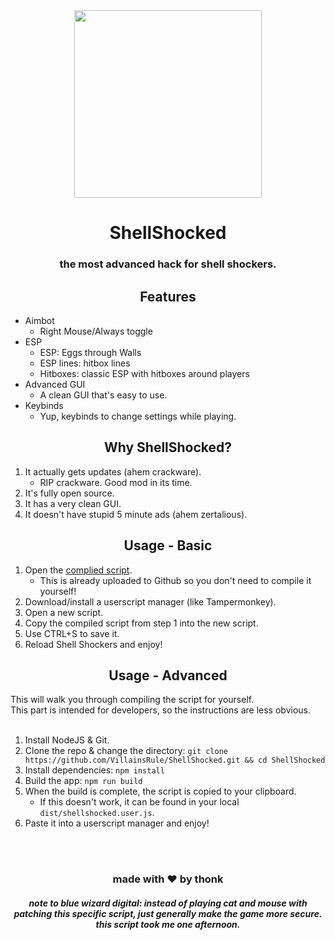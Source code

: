 <div align="center">
    <img src="https://i.imgur.com/uGszEV2.png" height="300">
    <h1>ShellShocked</h1>
    <h3>the most advanced hack for shell shockers.</h3>
</div>

<h2 align="center">Features</h2>

- Aimbot
    - Right Mouse/Always toggle
- ESP
    - ESP: Eggs through Walls
    - ESP lines: hitbox lines
    - Hitboxes: classic ESP with hitboxes around players
- Advanced GUI
    - A clean GUI that's easy to use.
- Keybinds
    - Yup, keybinds to change settings while playing.

<h2 align="center">Why ShellShocked?</h2>

1. It actually gets updates (ahem crackware).
    - RIP crackware. Good mod in its time.
2. It's fully open source.
3. It has a very clean GUI.
4. It doesn't have stupid 5 minute ads (ahem zertalious).

<h2 align="center">Usage - Basic</h2>

1. Open the [complied script](https://raw.githubusercontent.com/VillainsRule/ShellShocked/master/dist/shellshocked.user.js).
    - This is already uploaded to Github so you don't need to compile it yourself!
2. Download/install a userscript manager (like Tampermonkey).
3. Open a new script.
4. Copy the compiled script from step 1 into the new script.
5. Use CTRL+S to save it.
6. Reload Shell Shockers and enjoy!

<h2 align="center">Usage - Advanced</h2>

This will walk you through compiling the script for yourself.<br>
This part is intended for developers, so the instructions are less obvious.<br>
<br>
1. Install NodeJS & Git.
2. Clone the repo & change the directory: `git clone https://github.com/VillainsRule/ShellShocked.git && cd ShellShocked`
3. Install dependencies: `npm install`
4. Build the app: `npm run build`
5. When the build is complete, the script is copied to your clipboard.
    - If this doesn't work, it can be found in your local `dist/shellshocked.user.js`.
6. Paste it into a userscript manager and enjoy!

<br>
<br>
<h3 align="center">made with ❤️ by thonk</h3>
<h5 align="center">note to blue wizard digital: instead of playing cat and mouse with patching this specific script, just generally make the game more secure.<br>this script took me one afternoon.</h5>